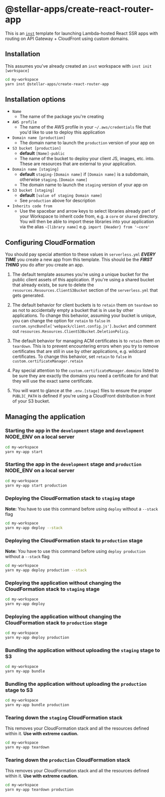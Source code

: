 # @stellar-apps/create-react-router-app
This is an [`inst`](https://github.com/jaredLunde/inst-pkg) template for launching
Lambda-hosted React SSR apps with routing on API Gateway + CloudFront using custom domains.

## Installation
This assumes you've already created an `inst` workspace with `inst init [workspace]`
```bash
cd my-workspace
yarn inst @stellar-apps/create-react-router-app
```

## Installation options
- `Name`
    - The name of the package you're creating
- `AWS profile`
    - The name of the AWS profile in your `~/.aws/credentials` file that you'd like to use
      to deploy this application
- `Domain name [production]`
    - The domain name to launch the `production` version of your app on
- `S3 bucket [production]`
    - **default** `[Name]-public`
    - The name of the bucket to deploy your client JS, images, etc. into. These are resources
      that are external to your application.
- `Domain name [staging]`
    - **default** `staging-[Domain name]` if `[Domain name]` is a subdomain, otherwise 
      `staging.[Domain name]`
    - The domain name to launch the `staging` version of your app on
- `S3 bucket [staging]`
    - **default** `[value of staging Domain name]`
    - See `production` above for description
- `Inherits code from`
    - Use the spacebar and arrow keys to select libraries already part of your Workspace to inherit code from, 
      e.g. a `core` or `shared` directory. You will then be able to import these libraries into your application
      via the alias `~[library name]` e.g. `import {Header} from '~core'`   

## Configuring CloudFormation
You should pay special attention to these values in `serverless.yml` ***EVERY TIME*** you create a new app 
from this template. This should be the ***FIRST THING*** you do after you create an app.

1. The default template assumes you're using a unique bucket for the public client assets of 
this application. If you're using a shared bucket that already exists, be sure to delete
the `resources.Resources.ClientS3Bucket` section of the `serverless.yml` that gets generated.

2. The default behavior for client buckets is to `retain` them on `teardown` so as not to 
accidentally empty a bucket that is in use by other applications. To change this behavior,
assuming your bucket is unique, you can change the option for `retain` to `false` in 
`custom.syncBundle['webpack/client.config.js'].bucket` and comment out 
`resources.Resources.ClientS3Bucket.DeletionPolicy`.

3. The default behavior for managing ACM certificates is to `retain` them on `teardown`. This is
to prevent encountering errors when you try to remove certificates that are still in use by
other applications, e.g. wildcard certificates. To change this behavior, set `retain` to `false`
in `custom.certificateManager.retain`

4. Pay special attention to the `custom.certificateManager.domains` listed to be sure they are
exactly the domains you need a certificate for and that they will use the exact same certificate.

5. You will want to glance at the `.env.[stage]` files to ensure the proper `PUBLIC_PATH` is defined
if you're using a CloudFront distribution in front of your S3 bucket.

## Managing the application
### Starting the app in the `development` stage and `development` NODE_ENV on a local server
```bash
cd my-workspace
yarn my-app start
```

### Starting the app in the `development` stage and `production` NODE_ENV on a local server
```bash
cd my-workspace
yarn my-app start production
```

### Deploying the CloudFormation stack to `staging` stage
**Note:** You have to use this command before using `deploy` without a `--stack` flag
```bash
cd my-workspace
yarn my-app deploy --stack
```

### Deploying the CloudFormation stack to `production` stage
**Note:** You have to use this command before using `deploy production` without a `--stack` flag
```bash
cd my-workspace
yarn my-app deploy production --stack
```

### Deploying the application without changing the CloudFormation stack to `staging` stage
```bash
cd my-workspace
yarn my-app deploy
```

### Deploying the application without changing the CloudFormation stack to `production` stage
```bash
cd my-workspace
yarn my-app deploy production
```

### Bundling the application without uploading the `staging` stage to S3
```bash
cd my-workspace
yarn my-app bundle
```

### Bundling the application without uploading the `production` stage to S3
```bash
cd my-workspace
yarn my-app bundle production
```

### Tearing down the `staging` CloudFormation stack
This removes your CloudFormation stack and all the resources defined within it. 
**Use with extreme caution.**
```bash
cd my-workspace
yarn my-app teardown
```

### Tearing down the `production` CloudFormation stack
This removes your CloudFormation stack and all the resources defined within it. 
**Use with extreme caution.**
```bash
cd my-workspace
yarn my-app teardown production
```